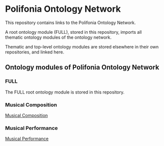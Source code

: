 # Polifonia Ontology Network

This repository contains links to the Polifonia Ontology Network.

A root ontology module (FULL), stored in this repository, imports all thematic ontology modules of the ontology network.

Thematic and top-level ontology modules are stored elsewhere in their own repositories, and linked here. 

## Ontology modules of Polifonia Ontology Network

### FULL
The FULL root ontology module is stored in this repository.

### Musical Composition
[Musical Composition](https://github.com/musical-composition/)

### Musical Performance
[Musical Performance](https://github.com/musical-performance/)
